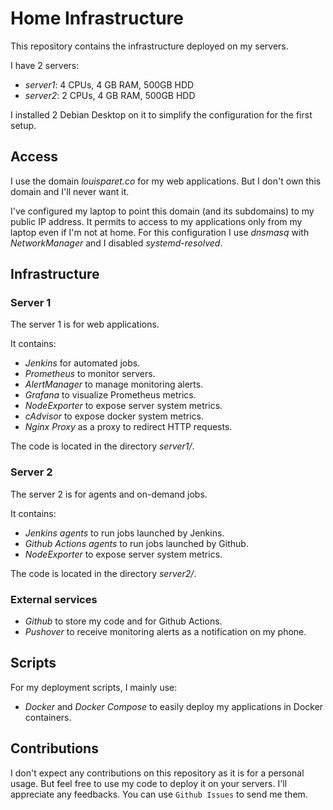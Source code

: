 # Home Infrastructure

This repository contains the infrastructure deployed on my servers.

I have 2 servers:
- *server1*: 4 CPUs, 4 GB RAM, 500GB HDD
- *server2*: 2 CPUs, 4 GB RAM, 500GB HDD

I installed 2 Debian Desktop on it to simplify the configuration for the first setup.

## Access

I use the domain *louisparet.co* for my web applications. But I don't own this domain and I'll never want it.

I've configured my laptop to point this domain (and its subdomains) to my public IP address. It permits to access to my applications only from my laptop even if I'm not at home.
For this configuration I use *dnsmasq* with *NetworkManager* and I disabled *systemd-resolved*.

## Infrastructure

### Server 1

The server 1 is for web applications.

It contains:
- *Jenkins* for automated jobs.
- *Prometheus* to monitor servers.
- *AlertManager* to manage monitoring alerts.
- *Grafana* to visualize Prometheus metrics.
- *NodeExporter* to expose server system metrics.
- *cAdvisor* to expose docker system metrics.
- *Nginx Proxy* as a proxy to redirect HTTP requests.

The code is located in the directory *server1/*.

### Server 2

The server 2 is for agents and on-demand jobs.

It contains:
- *Jenkins agents* to run jobs launched by Jenkins.
- *Github Actions agents* to run jobs launched by Github.
- *NodeExporter* to expose server system metrics.

The code is located in the directory *server2/*.

### External services

- *Github* to store my code and for Github Actions.
- *Pushover* to receive monitoring alerts as a notification on my phone.

## Scripts

For my deployment scripts, I mainly use:
- *Docker* and *Docker Compose* to easily deploy my applications in Docker containers.

## Contributions

I don't expect any contributions on this repository as it is for a personal usage.
But feel free to use my code to deploy it on your servers.
I'll appreciate any feedbacks. You can use `Github Issues` to send me them.
